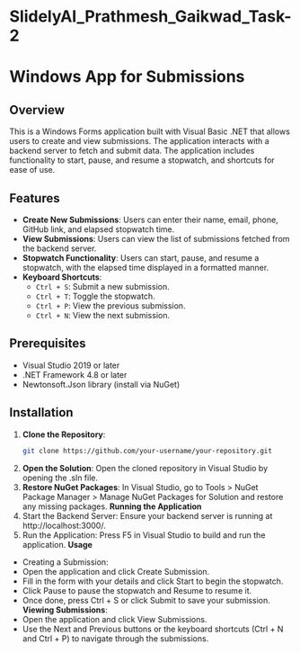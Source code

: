 # SlidelyAI_Prathmesh_Gaikwad_Task-2

# Windows App for Submissions

## Overview
This is a Windows Forms application built with Visual Basic .NET that allows users to create and view submissions. The application interacts with a backend server to fetch and submit data. The application includes functionality to start, pause, and resume a stopwatch, and shortcuts for ease of use.

## Features
- **Create New Submissions**: Users can enter their name, email, phone, GitHub link, and elapsed stopwatch time.
- **View Submissions**: Users can view the list of submissions fetched from the backend server.
- **Stopwatch Functionality**: Users can start, pause, and resume a stopwatch, with the elapsed time displayed in a formatted manner.
- **Keyboard Shortcuts**:
  - `Ctrl + S`: Submit a new submission.
  - `Ctrl + T`: Toggle the stopwatch.
  - `Ctrl + P`: View the previous submission.
  - `Ctrl + N`: View the next submission.

## Prerequisites
- Visual Studio 2019 or later
- .NET Framework 4.8 or later
- Newtonsoft.Json library (install via NuGet)

## Installation
1. **Clone the Repository**:
   ```bash
   git clone https://github.com/your-username/your-repository.git
2. **Open the Solution**:
Open the cloned repository in Visual Studio by opening the .sln file.
3. **Restore NuGet Packages**:
In Visual Studio, go to Tools > NuGet Package Manager > Manage NuGet Packages for Solution and restore any missing packages.
**Running the Application**
1. Start the Backend Server:
Ensure your backend server is running at http://localhost:3000/.
2. Run the Application:
Press F5 in Visual Studio to build and run the application.
**Usage**
* Creating a Submission:
* Open the application and click Create Submission.
* Fill in the form with your details and click Start to begin the stopwatch.
* Click Pause to pause the stopwatch and Resume to resume it.
* Once done, press Ctrl + S or click Submit to save your submission.
**Viewing Submissions**:
* Open the application and click View Submissions.
* Use the Next and Previous buttons or the keyboard shortcuts (Ctrl + N and Ctrl + P) to navigate through the submissions.
